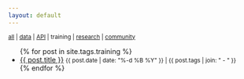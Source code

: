```yaml
---
layout: default
---
```


<small>
  <a href="./">all</a> | 
  <a href="data">data</a> |
  <a href="api">API</a> | 
  training |
  <a href="research">research</a> |
  <a href="community">community</a>
</small>

<ul>
  {% for post in site.tags.training %}
    <li>
      <a href="{{ site.baseurl }}{{ post.url }}">{{ post.title }}</a> <small>{{ post.date | date: "%-d %B %Y" }} | {{ post.tags | join: " - " }}</small>
    </li>
  {% endfor %}
</ul>
